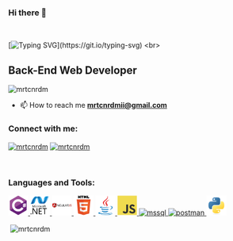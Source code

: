 ### Hi there 👋

<!--
**mrtcnrdm/mrtcnrdm** is a ✨ _special_ ✨ repository because its `README.md` (this file) appears on your GitHub profile.

Here are some ideas to get you started:

- 🔭 I’m currently working on ...
- 🌱 I’m currently learning ...
- 👯 I’m looking to collaborate on ...
- 🤔 I’m looking for help with ...
- 💬 Ask me about ...
- 📫 How to reach me: ...
- 😄 Pronouns: ...
- ⚡ Fun fact: ...
-->

<br>


[![Typing SVG](https://readme-typing-svg.herokuapp.com?color=772953&size=40&center=true&vCenter=true&lines=+Hi👋%2C+I'm+Mert.)](https://git.io/typing-svg)
<br>
<h2>Back-End Web Developer</h2>


<p align="left"> <img src="https://komarev.com/ghpvc/?username=mrtcnrdm&label=Profile%20views&color=0e75b6&style=flat" alt="mrtcnrdm" /> </p>

- 📫 How to reach me **mrtcnrdmii@gmail.com**

<h3 align="left">Connect with me:</h3>
<p align="left">
<a href="https://linkedin.com/in/mrtcnrdm" target="blank"><img align="center" src="https://cdn.jsdelivr.net/npm/simple-icons@3.0.1/icons/linkedin.svg" alt="mrtcnrdm" height="30" width="40" /></a>
<a href="https://www.instagram.com/mrtcnrdm/" target="blank"><img align="center" src="https://cdn.jsdelivr.net/npm/simple-icons@3.0.1/icons/instagram.svg" alt="mrtcnrdm" height="30" width="40" /></a>

</p>
<br>


<h3 align="left">Languages and Tools:</h3>
<p align="left"> 
<a href="https://www.w3schools.com/cs/" target="_blank"> <img src="https://raw.githubusercontent.com/devicons/devicon/master/icons/csharp/csharp-original.svg" alt="csharp" width="40" height="40"/> </a> 
<a href="https://dotnet.microsoft.com/" target="_blank"> <img src="https://raw.githubusercontent.com/devicons/devicon/master/icons/dot-net/dot-net-original-wordmark.svg" alt="dotnet" width="40" height="40"/> </a>   
<a href="https://angular.io" target="_blank"> <img src="https://raw.githubusercontent.com/devicons/devicon/master/icons/angularjs/angularjs-original-wordmark.svg" alt="angularjs" width="40" height="40"/> </a> 
<a href="https://www.w3.org/html/" target="_blank"> <img src="https://raw.githubusercontent.com/devicons/devicon/master/icons/html5/html5-original-wordmark.svg" alt="html5" width="40" height="40"/> </a> 
<a href="https://www.java.com" target="_blank"> <img src="https://raw.githubusercontent.com/devicons/devicon/master/icons/java/java-original.svg" alt="java" width="40" height="40"/> </a> 
<a href="https://developer.mozilla.org/en-US/docs/Web/JavaScript" target="_blank"> <img src="https://raw.githubusercontent.com/devicons/devicon/master/icons/javascript/javascript-original.svg" alt="javascript" width="40" height="40"/> </a> 
<a href="https://www.microsoft.com/en-us/sql-server" target="_blank"> <img src="https://www.svgrepo.com/show/303229/microsoft-sql-server-logo.svg" alt="mssql" width="40" height="40"/> </a> 
<a href="https://postman.com" target="_blank"> <img src="https://www.vectorlogo.zone/logos/getpostman/getpostman-icon.svg" alt="postman" width="40" height="40"/> </a> 
<a href="https://www.python.org" target="_blank"> <img src="https://raw.githubusercontent.com/devicons/devicon/master/icons/python/python-original.svg" alt="python" width="40" height="40"/> </a> 

<br>
<p>&nbsp;<img align="center" src="https://github-readme-stats.vercel.app/api?username=mrtcnrdm&show_icons=true&locale=en" alt="mrtcnrdm" /></p>
